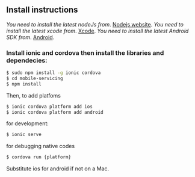 ## Install instructions

*You need to install the latest nodeJs from*.  [Nodejs website](https://nodejs.org/en/download/).
*You need to install the latest xcode from*.  [Xcode](https://itunes.apple.com/us/app/xcode/id497799835).
*You need to install the latest Android SDK from*.  [Android](https://developer.android.com/studio/index.html#downloads).

### Install ionic and cordova then install the libraries and dependecies:

```bash
$ sudo npm install -g ionic cordova
$ cd mobile-servicing
$ npm install
```

Then, to add platfoms

```bash
$ ionic cordova platform add ios
$ ionic cordova platform add android
```

for development:

```bash
$ ionic serve
```

for debugging native codes
```bash
$ cordova run {platform}
```

Substitute ios for android if not on a Mac.
